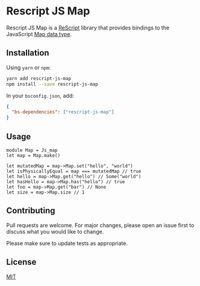 # Rescript JS Map

Rescript JS Map is a [ReScript](https://rescript-lang.org/) library that provides bindings to the JavaScript [Map data type](https://developer.mozilla.org/en-US/docs/Web/JavaScript/Reference/Global_Objects/Map).

## Installation

Using `yarn` or `npm`:

```bash
yarn add rescript-js-map
npm install --save rescript-js-map
```

In your `bsconfig.json`, add:

```json
{
  "bs-dependencies": ["rescript-js-map"]
}
```

## Usage

```rescript
module Map = Js_map
let map = Map.make()

let mutatedMap = map->Map.set("hello", "world")
let isPhysicallyEqual = map === mutatedMap // true
let hello = map->Map.get("hello") // Some("world")
let hasHello = map->Map.has("hello") // true
let foo = map->Map.get("bar") // None
let size = map->Map.size // 1
```

## Contributing

Pull requests are welcome. For major changes, please open an issue first to discuss what you would like to change.

Please make sure to update tests as appropriate.

## License

[MIT](https://choosealicense.com/licenses/mit/)

